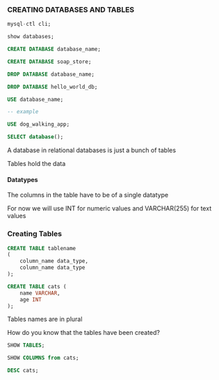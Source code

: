 ### CREATING DATABASES AND TABLES

```sql
mysql-ctl cli;

show databases;

CREATE DATABASE database_name;

CREATE DATABASE soap_store;

DROP DATABASE database_name;

DROP DATABASE hello_world_db;

USE database_name;

-- example

USE dog_walking_app;

SELECT database();
```

A database in relational databases is just a bunch of tables

Tables hold the data

#### Datatypes

The columns in the table have to be of a single datatype

For now we will use INT for numeric values and VARCHAR(255) for text values

### Creating Tables

```sql
CREATE TABLE tablename 
( 
	column_name data_type,
	column_name data_type
);

CREATE TABLE cats (
	name VARCHAR,
	age INT
);

```

Tables names are in plural

How do you know that the tables have been created?

```sql
SHOW TABLES;

SHOW COLUMNS from cats;

DESC cats;
```
